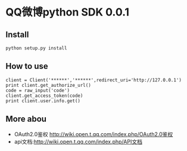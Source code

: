 # QQ微博python SDK 0.0.1

## Install
```
python setup.py install
```
## How to use
```
client = Client('******','******',redirect_uri='http://127.0.0.1')
print client.get_authorize_url()
code = raw_input('code')
client.get_access_token(code)
print client.user.info.get()
```

## More abou
* OAuth2.0鉴权 <http://wiki.open.t.qq.com/index.php/OAuth2.0鉴权>
* api文档:<http://wiki.open.t.qq.com/index.php/API文档>

